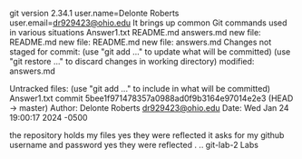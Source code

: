 git version 2.34.1
user.name=Delonte Roberts
user.email=dr929423@ohio.edu
It brings up common Git commands used in various situations
Answer1.txt
	README.md
	answers.md
new file:   README.md
new file:   README.md
	new file:   answers.md
Changes not staged for commit:
  (use "git add <file>..." to update what will be committed)
  (use "git restore <file>..." to discard changes in working directory)
	modified:   answers.md

Untracked files:
  (use "git add <file>..." to include in what will be committed)
	Answer1.txt
commit 5bee1f971478357a0988ad0f9b3164e97014e2e3 (HEAD -> master)
Author: Delonte Roberts <dr929423@ohio.edu>
Date:   Wed Jan 24 19:00:17 2024 -0500

the repository holds my files
yes they were reflected 
it asks for my github username and password
yes they were reflected 
.  ..  git-lab-2  Labs
